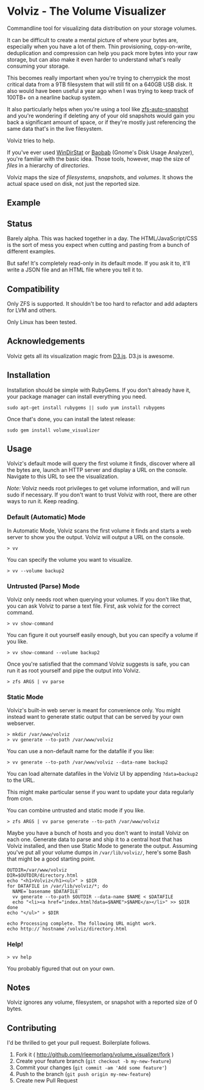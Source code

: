 # Volviz - The Volume Visualizer

Commandline tool for visualizing data distribution on your storage volumes.

It can be difficult to create a mental picture of where your bytes are,
especially when you have a lot of them. Thin provisioning, copy-on-write,
deduplication and compression can help you pack more bytes into your raw
storage, but can also make it even harder to understand what's really
consuming your storage.

This becomes really important when you're trying to cherrypick the most
critical data from a 9TB filesystem that will still fit on a 640GB USB
disk. It also would have been useful a year ago when I was trying to
keep track of 100TB+ on a nearline backup system.

It also particularly helps when you're using a tool like
[zfs-auto-snapshot](https://github.com/zfsonlinux/zfs-auto-snapshot)
and you're wondering if deleting any of your old snapshots would
gain you back a significant amount of space, or if they're mostly
just referencing the same data that's in the live filesystem.

Volviz tries to help.

If you've ever used [WinDirStat](https://windirstat.info/) or
[Baobab](http://www.marzocca.net/linux/baobab/) (Gnome's Disk Usage
Analyzer), you're familiar with the basic idea. Those tools, however,
map the size of *files* in a hierarchy of *directories*.

Volviz maps the size of *filesystems*, *snapshots*, and *volumes*. It
shows the actual space used on disk, not just the reported size.

## Example


## Status

Barely alpha. This was hacked together in a day. The HTML/JavaScript/CSS
is the sort of mess you expect when cutting and pasting from a bunch of
different examples.

But safe! It's completely read-only in its default mode. If you ask it
to, it'll write a JSON file and an HTML file where you tell it to.

## Compatibility

Only ZFS is supported. It shouldn't be too hard to refactor and add adapters
for LVM and others.

Only Linux has been tested.

## Acknowledgements

Volviz gets all its visualization magic from [D3.js](http://d3js.org). D3.js
is awesome.

## Installation

Installation should be simple with RubyGems. If you don't already have it,
your package manager can install everything you need.
 
    sudo apt-get install rubygems || sudo yum install rubygems

Once that's done, you can install the latest release:

    sudo gem install volume_visualizer

## Usage

Volviz's default mode will query the first volume it finds, discover where
all the bytes are, launch an HTTP server and display a URL on the console.
Navigate to this URL to see the visualization.

*Note:* Volviz needs root privileges to get volume information, and will run
sudo if necessary. If you don't want to trust Volviz with root, there are
other ways to run it. Keep reading.

### Default (Automatic) Mode

In Automatic Mode, Volviz scans the first volume it finds and starts a web
server to show you the output. Volviz will output a URL on the console.

    > vv

You can specify the volume you want to visualize.

    > vv --volume backup2

### Untrusted (Parse) Mode

Volviz only needs root when querying your volumes. If you don't like that,
you can ask Volviz to parse a text file. First, ask volviz for the correct
command.

    > vv show-command

You can figure it out yourself easily enough, but you can specify a
volume if you like.

    > vv show-command --volume backup2

Once you're satisfied that the command Volviz suggests is safe, you can run
it as root yourself and pipe the output into Volviz.

    > zfs ARGS | vv parse

### Static Mode

Volviz's built-in web server is meant for convenience only. You might instead
want to generate static output that can be served by your own webserver.

    > mkdir /var/www/volviz
    > vv generate --to-path /var/www/volviz

You can use a non-default name for the datafile if you like:

    > vv generate --to-path /var/www/volviz --data-name backup2

You can load alternate datafiles in the Volviz UI by appending
`?data=backup2` to the URL.

This might make particular sense if you want to update your data regularly
from cron.

You can combine untrusted and static mode if you like.

    > zfs ARGS | vv parse generate --to-path /var/www/volviz

Maybe you have a bunch of hosts and you don't want to install Volviz on
each one. Generate data to parse and ship it to a central host that has
Volviz installed, and then use Static Mode to generate the output.
Assuming you've put all your volume dumps in `/var/lib/volviz/`, here's
some Bash that might be a good starting point.

    OUTDIR=/var/www/volviz
    DIR=$OUTDIR/directory.html
    echo "<h1>Volviz</h1><ul>" > $DIR
    for DATAFILE in /var/lib/volviz/*; do
      NAME=`basename $DATAFILE`
      vv generate --to-path $OUTDIR --data-name $NAME < $DATAFILE
      echo "<li><a href="index.html?data=$NAME">$NAME</a></li>" >> $DIR
    done
    echo "</ul>" > $DIR

    echo Processing complete. The following URL might work.
    echo http://`hostname`/volviz/directory.html

### Help!

    > vv help

You probably figured that out on your own.

## Notes

Volviz ignores any volume, filesystem, or snapshot with a reported size of
0 bytes.

## Contributing

I'd be thrilled to get your pull request. Boilerplate follows.

1. Fork it ( http://github.com/rleemorlang/volume_visualizer/fork )
2. Create your feature branch (`git checkout -b my-new-feature`)
3. Commit your changes (`git commit -am 'Add some feature'`)
4. Push to the branch (`git push origin my-new-feature`)
5. Create new Pull Request

